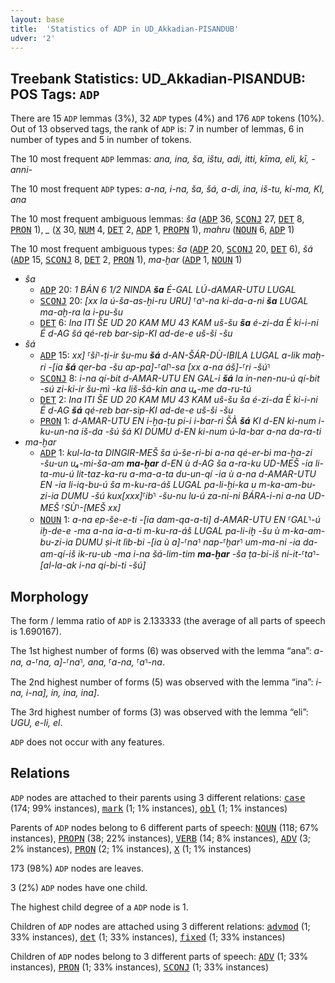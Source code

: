 ```yaml
---
layout: base
title:  'Statistics of ADP in UD_Akkadian-PISANDUB'
udver: '2'
---
```


## Treebank Statistics: UD_Akkadian-PISANDUB: POS Tags: `ADP`

There are 15 `ADP` lemmas (3%), 32 `ADP` types (4%) and 176 `ADP` tokens (10%).
Out of 13 observed tags, the rank of `ADP` is: 7 in number of lemmas, 6 in number of types and 5 in number of tokens.

The 10 most frequent `ADP` lemmas: <em>ana, ina, ša, ištu, adi, itti, kīma, eli, kī, -anni-</em>

The 10 most frequent `ADP` types:  <em>a-na, i-na, ša, šá, a-di, ina, iš-tu, ki-ma, KI, ana</em>

The 10 most frequent ambiguous lemmas: <em>ša</em> (<tt><a href="akk_pisandub-pos-ADP.html">ADP</a></tt> 36, <tt><a href="akk_pisandub-pos-SCONJ.html">SCONJ</a></tt> 27, <tt><a href="akk_pisandub-pos-DET.html">DET</a></tt> 8, <tt><a href="akk_pisandub-pos-PRON.html">PRON</a></tt> 1), <em>_</em> (<tt><a href="akk_pisandub-pos-X.html">X</a></tt> 30, <tt><a href="akk_pisandub-pos-NUM.html">NUM</a></tt> 4, <tt><a href="akk_pisandub-pos-DET.html">DET</a></tt> 2, <tt><a href="akk_pisandub-pos-ADP.html">ADP</a></tt> 1, <tt><a href="akk_pisandub-pos-PROPN.html">PROPN</a></tt> 1), <em>mahru</em> (<tt><a href="akk_pisandub-pos-NOUN.html">NOUN</a></tt> 6, <tt><a href="akk_pisandub-pos-ADP.html">ADP</a></tt> 1)

The 10 most frequent ambiguous types:  <em>ša</em> (<tt><a href="akk_pisandub-pos-ADP.html">ADP</a></tt> 20, <tt><a href="akk_pisandub-pos-SCONJ.html">SCONJ</a></tt> 20, <tt><a href="akk_pisandub-pos-DET.html">DET</a></tt> 6), <em>šá</em> (<tt><a href="akk_pisandub-pos-ADP.html">ADP</a></tt> 15, <tt><a href="akk_pisandub-pos-SCONJ.html">SCONJ</a></tt> 8, <tt><a href="akk_pisandub-pos-DET.html">DET</a></tt> 2, <tt><a href="akk_pisandub-pos-PRON.html">PRON</a></tt> 1), <em>ma-ḫar</em> (<tt><a href="akk_pisandub-pos-ADP.html">ADP</a></tt> 1, <tt><a href="akk_pisandub-pos-NOUN.html">NOUN</a></tt> 1)


* <em>ša</em>
  * <tt><a href="akk_pisandub-pos-ADP.html">ADP</a></tt> 20: <em>1 BÁN 6 1/2 NINDA <b>ša</b> É-GAL LÚ-dAMAR-UTU LUGAL</em>
  * <tt><a href="akk_pisandub-pos-SCONJ.html">SCONJ</a></tt> 20: <em>[xx la ú-ša-as-ḫi-ru URU] ⸢a⸣-na ki-da-a-ni <b>ša</b> LUGAL ma-aḫ-ra la i-pu-šu</em>
  * <tt><a href="akk_pisandub-pos-DET.html">DET</a></tt> 6: <em>Ina ITI ŠE UD 20 KAM MU 43 KAM uš-šu <b>ša</b> é-zi-da É ki-i-ni É d-AG šá qé-reb bar-sìp-KI ad-de-e uš-ši -šu</em>
* <em>šá</em>
  * <tt><a href="akk_pisandub-pos-ADP.html">ADP</a></tt> 15: <em>xx] ⸢ši⸣-ṭi-ir šu-mu <b>šá</b> d-AN-ŠÁR-DÙ-IBILA LUGAL a-lik maḫ-ri -[ia <b>šá</b> qer-ba -šu ap-pa]-⸢al⸣-sa [xx a-na áš]-⸢ri -šú⸣</em>
  * <tt><a href="akk_pisandub-pos-SCONJ.html">SCONJ</a></tt> 8: <em>i-na qí-bit d-AMAR-UTU EN GAL-i <b>šá</b> la in-nen-nu-ú qí-bit -sú zi-ki-ir šu-mì -ka liš-šá-kin ana u₄-me da-ru-tú</em>
  * <tt><a href="akk_pisandub-pos-DET.html">DET</a></tt> 2: <em>Ina ITI ŠE UD 20 KAM MU 43 KAM uš-šu ša é-zi-da É ki-i-ni É d-AG <b>šá</b> qé-reb bar-sìp-KI ad-de-e uš-ši -šu</em>
  * <tt><a href="akk_pisandub-pos-PRON.html">PRON</a></tt> 1: <em>d-AMAR-UTU EN i-ḫa-ṭu pi-i i-bar-ri ŠÀ <b>šá</b> KI d-EN ki-num i-ku-un-na iš-da -šú šá KI DUMU d-EN ki-num ú-la-bar a-na da-ra-ti</em>
* <em>ma-ḫar</em>
  * <tt><a href="akk_pisandub-pos-ADP.html">ADP</a></tt> 1: <em>kul-la-ta DINGIR-MEŠ ša ú-še-ri-bi a-na qé-er-bi ma-ḫa-zi -šu-un u₄-mi-ša-am <b>ma-ḫar</b> d-EN ù d-AG ša a-ra-ku UD-MEŠ -ia li-ta-mu-ú lit-taz-ka-ru a-ma-a-ta du-un-qí -ia ù a-na d-AMAR-UTU EN -ia li-iq-bu-ú ša m-ku-ra-áš LUGAL pa-li-ḫi-ka u m-ka-am-bu-zi-ia DUMU -šú kux[xxx]⸢ib⸣ -šu-nu lu-ú za-ni-ni BÁRA-i-ni a-na UD-MEŠ ⸢SÙ⸣-[MEŠ xx]</em>
  * <tt><a href="akk_pisandub-pos-NOUN.html">NOUN</a></tt> 1: <em>a-na ep-še-e-ti -[ia dam-qa-a-ti] d-AMAR-UTU EN ⸢GAL⸣-ú iḫ-de-e -ma a-na ia-a-ti m-ku-ra-áš LUGAL pa-li-iḫ -šu ù m-ka-am-bu-zi-ia DUMU ṣi-it lìb-bi -[ia ù a]-⸢na⸣ nap-⸢ḫar⸣ um-ma-ni -ia da-am-qí-iš ik-ru-ub -ma i-na šá-lim-tim <b>ma-ḫar</b> -ša ṭa-bi-iš ni-it-⸢ta⸣-[al-la-ak i-na qí-bi-ti -šú]</em>

## Morphology

The form / lemma ratio of `ADP` is 2.133333 (the average of all parts of speech is 1.690167).

The 1st highest number of forms (6) was observed with the lemma “ana”: <em>a-na, a-⸢na, a]-⸢na⸣, ana, ⸢a-na, ⸢a⸣-na</em>.

The 2nd highest number of forms (5) was observed with the lemma “ina”: <em>i-na, i-na], in, ina, ina]</em>.

The 3rd highest number of forms (3) was observed with the lemma “eli”: <em>UGU, e-li, el</em>.

`ADP` does not occur with any features.


## Relations

`ADP` nodes are attached to their parents using 3 different relations: <tt><a href="akk_pisandub-dep-case.html">case</a></tt> (174; 99% instances), <tt><a href="akk_pisandub-dep-mark.html">mark</a></tt> (1; 1% instances), <tt><a href="akk_pisandub-dep-obl.html">obl</a></tt> (1; 1% instances)

Parents of `ADP` nodes belong to 6 different parts of speech: <tt><a href="akk_pisandub-pos-NOUN.html">NOUN</a></tt> (118; 67% instances), <tt><a href="akk_pisandub-pos-PROPN.html">PROPN</a></tt> (38; 22% instances), <tt><a href="akk_pisandub-pos-VERB.html">VERB</a></tt> (14; 8% instances), <tt><a href="akk_pisandub-pos-ADV.html">ADV</a></tt> (3; 2% instances), <tt><a href="akk_pisandub-pos-PRON.html">PRON</a></tt> (2; 1% instances), <tt><a href="akk_pisandub-pos-X.html">X</a></tt> (1; 1% instances)

173 (98%) `ADP` nodes are leaves.

3 (2%) `ADP` nodes have one child.

The highest child degree of a `ADP` node is 1.

Children of `ADP` nodes are attached using 3 different relations: <tt><a href="akk_pisandub-dep-advmod.html">advmod</a></tt> (1; 33% instances), <tt><a href="akk_pisandub-dep-det.html">det</a></tt> (1; 33% instances), <tt><a href="akk_pisandub-dep-fixed.html">fixed</a></tt> (1; 33% instances)

Children of `ADP` nodes belong to 3 different parts of speech: <tt><a href="akk_pisandub-pos-ADV.html">ADV</a></tt> (1; 33% instances), <tt><a href="akk_pisandub-pos-PRON.html">PRON</a></tt> (1; 33% instances), <tt><a href="akk_pisandub-pos-SCONJ.html">SCONJ</a></tt> (1; 33% instances)


